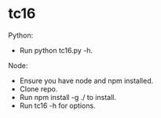 # tc16

Python:
* Run python tc16.py -h.

Node:
* Ensure you have node and npm installed.
* Clone repo.
* Run npm install -g ./ to install.
* Run tc16 -h for options.
